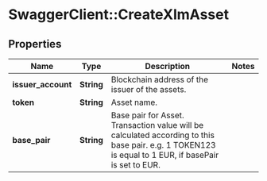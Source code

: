 # SwaggerClient::CreateXlmAsset

## Properties
Name | Type | Description | Notes
------------ | ------------- | ------------- | -------------
**issuer_account** | **String** | Blockchain address of the issuer of the assets. | 
**token** | **String** | Asset name. | 
**base_pair** | **String** | Base pair for Asset. Transaction value will be calculated according to this base pair. e.g. 1 TOKEN123 is equal to 1 EUR, if basePair is set to EUR. | 

